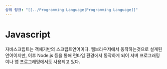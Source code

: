 ```yaml
---
상위 링크: "[[../Programming Language|Programming Language]]"
---
```

# Javascript
자바스크립트는 객체기반의 스크립트언어이다. 웹브라우저에서 동작하는것으로 설계된 언어이지만, 이후 Node.js 등을 통해 런타임 환경에서 동작하게 되어 서버 프로그래밍이나 앱 프로그래밍에서도 사용되고 있다.